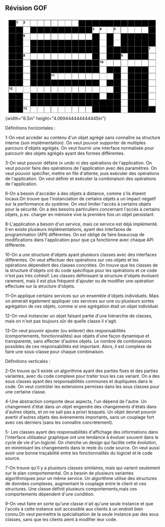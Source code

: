 ## Révision GOF


![](/assets/exercices.gddoc.docx/image75.png){width="6.5in" height="4.069444444444445in"}

Définitions horizontales :

1-On veut accéder au contenu d'un objet agrégé sans connaître sa
structure interne (son implémentation). On veut pouvoir supporter de
multiples parcours d'objets agrégés. On veut fournir une interface
normalisée pour parcourir des objets agrégés ayant des formes
différentes.

3-On veut pouvoir défaire (« undo ») des opérations de l'application. On
veut pouvoir faire des opérations de l'application avec des paramètres.
On veut pouvoir spécifier, mettre en file d'attente, puis exécuter des
opérations de l'application. On veut définir et exécuter la combinaison
des opérations de l'application.

6-On a besoin d'accéder à des objets à distance, comme s'ils étaient
locaux.On trouve que l'instanciation de certains objets a un impact
négatif sur la performance du système. On veut limiter l'accès à
certains objets pour la sécurité. On a des besoins particuliers
concernant l'accès à certains objets, p.ex. charger en mémoire vive la
première fois un objet persistant.

8-L'application a besoin d'un service, mais ce service est déjà
implémenté. Il en existe plusieurs implémentations, ayant des interfaces
de programmation (API) différentes. On est obligé de faire beaucoup de
modifications dans l'application pour que ça fonctionne avec chaque API
différente.

10-On a une structure d'objets ayant plusieurs classes avec des
interfaces différentes. On veut effectuer des opérations sur ces objets
et les opérations dépendent des classes concrètes. On trouve que les
classes de la structure d'objets ont du code spécifique pour les
opérations et ce code n'est pas très cohésif. Les classes définissant la
structure d'objets évoluent rarement, mais il est plus fréquent
d'ajouter ou de modifier une opération effectuée sur la structure
d'objets.

11-On applique certains services sur un ensemble d'objets individuels.
Mais on aimerait également appliquer ces services sur une ou plusieurs
sortes agrégation de ces objets, comme si une agrégation était un objet
individuel.

12-On veut instancier un objet faisant partie d'une hiérarchie de
classes, mais on n'est pas toujours sûr de quelle classe il s'agit.

13-On veut pouvoir ajouter (ou enlever) des responsabilités
(comportements, fonctionnalités) aux objets d'une façon dynamique et
transparente, sans affecter d'autres objets. Le nombre de combinaisons
possibles de ces responsabilités est important. Alors, il est complexe
de faire une sous-classe pour chaque combinaison.

Définitions verticales :

2-On trouve qu'il existe un algorithme ayant des parties fixes et des
parties variantes, avec du code complexe pour traiter tous les cas
variant. On a des sous classes ayant des responsabilités communes et
dupliquées dans le code. On veut contrôler les extensions permises dans
les sous classes pour une certaine classe.

4-Une abstraction comporte deux aspects, l'un dépend de l'autre. Un
changement d'état dans un objet engendre des changements d'états dans
d'autres objets, et on ne sait pas a priori lesquels. Un objet devrait
pouvoir avertir d'autres objets des événements importants, sans un
couplage fort avec ces derniers (sans les connaître concrètement).

5- Les classes ayant des responsabilités d'affichage des informations
dans l'interface utilisateur graphique ont une tendance à évoluer
souvent dans le cycle de vie d'un logiciel. On cherche un design qui
facilite cette évolution, en minimisant les changements dans le reste du
code source. On veut aussi avoir une bonne traçabilité entre les
fonctionnalités du logiciel et le code source.

7-On trouve qu'il y a plusieurs classes similaires, mais qui varient
seulement sur le plan comportemental. On a besoin de plusieurs variantes
algorithmiques pour un même service. Un algorithme utilise des
structures de données complexes, augmentant le couplage entre le client
et ces structures. Une classe définit plusieurs comportements,mais ces
comportements dépendent d'une condition.

9-On veut faire en sorte qu'une classe n'ait qu'une seule instance et
que l\'accès à cette instance soit accessible aux clients à un endroit
bien connu.On veut permettre la spécialisation de la seule instance par
des sous classes, sans que les clients aient à modifier leur code.

 
